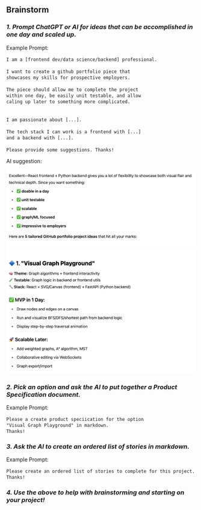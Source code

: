 ## Brainstorm

### _1. Prompt ChatGPT or AI for ideas that can be accomplished in one day and scaled up._

Example Prompt:

```
I am a [frontend dev/data science/backend] professional. 

I want to create a github portfolio piece that
showcases my skills for prospective employers. 

The piece should allow me to complete the project
within one day, be easily unit testable, and allow 
caling up later to something more complicated.


I am passionate about [...]. 

The tech stack I can work is a frontend with [...]
and a backend with [...].
 
Please provide some suggestions. Thanks!
```

AI suggestion:

![](images/ai-suggestion.png)

### _2. Pick an option and ask the AI to put together a Product Specification document._

Example Prompt:

```
Please a create product speciication for the option
"Visual Graph Playground" in markdown.
Thanks!
```

### _3. Ask the AI to create an ordered list of stories in markdown._

Example Prompt:

```
Please create an ordered list of stories to complete for this project. Thanks!
```


### _4. Use the above to help with brainstorming and starting on your project!_